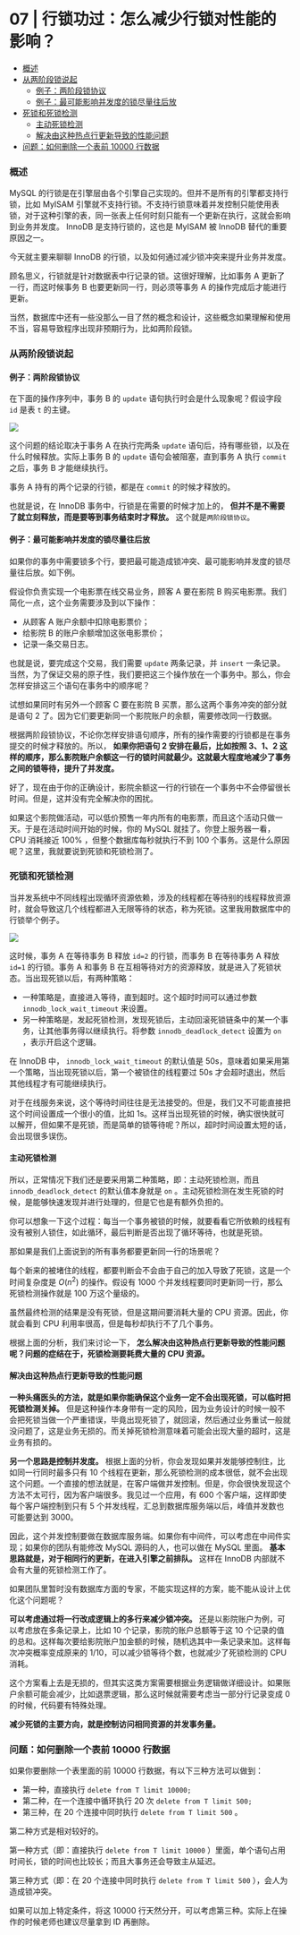 # 07 | 行锁功过：怎么减少行锁对性能的影响？

<!-- @import "[TOC]" {cmd="toc" depthFrom=3 depthTo=6 orderedList=false} -->

<!-- code_chunk_output -->

- [概述](#概述)
- [从两阶段锁说起](#从两阶段锁说起)
  - [例子：两阶段锁协议](#例子两阶段锁协议)
  - [例子：最可能影响并发度的锁尽量往后放](#例子最可能影响并发度的锁尽量往后放)
- [死锁和死锁检测](#死锁和死锁检测)
  - [主动死锁检测](#主动死锁检测)
  - [解决由这种热点行更新导致的性能问题](#解决由这种热点行更新导致的性能问题)
- [问题：如何删除一个表前 10000 行数据](#问题如何删除一个表前-10000-行数据)

<!-- /code_chunk_output -->

### 概述

MySQL 的行锁是在引擎层由各个引擎自己实现的。但并不是所有的引擎都支持行锁，比如 MyISAM 引擎就不支持行锁。不支持行锁意味着并发控制只能使用表锁，对于这种引擎的表，同一张表上任何时刻只能有一个更新在执行，这就会影响到业务并发度。 InnoDB 是支持行锁的，这也是 MyISAM 被 InnoDB 替代的重要原因之一。

今天就主要来聊聊 InnoDB 的行锁，以及如何通过减少锁冲突来提升业务并发度。

顾名思义，行锁就是针对数据表中行记录的锁。这很好理解，比如事务 A 更新了一行，而这时候事务 B 也要更新同一行，则必须等事务 A 的操作完成后才能进行更新。

当然，数据库中还有一些没那么一目了然的概念和设计，这些概念如果理解和使用不当，容易导致程序出现非预期行为，比如两阶段锁。

### 从两阶段锁说起

#### 例子：两阶段锁协议

在下面的操作序列中，事务 B 的 `update` 语句执行时会是什么现象呢？假设字段 `id` 是表 `t` 的主键。

![](./images/2021122601.png)

这个问题的结论取决于事务 A 在执行完两条 `update` 语句后，持有哪些锁，以及在什么时候释放。实际上事务 B 的 `update` 语句会被阻塞，直到事务 A 执行 `commit` 之后，事务 B 才能继续执行。

事务 A 持有的两个记录的行锁，都是在 `commit` 的时候才释放的。

也就是说，在 InnoDB 事务中，行锁是在需要的时候才加上的， **但并不是不需要了就立刻释放，而是要等到事务结束时才释放。** 这个就是`两阶段锁协议`。

#### 例子：最可能影响并发度的锁尽量往后放

如果你的事务中需要锁多个行，要把最可能造成锁冲突、最可能影响并发度的锁尽量往后放。如下例。

假设你负责实现一个电影票在线交易业务，顾客 A 要在影院 B 购买电影票。我们简化一点，这个业务需要涉及到以下操作：
- 从顾客 A 账户余额中扣除电影票价；
- 给影院 B 的账户余额增加这张电影票价；
- 记录一条交易日志。

也就是说，要完成这个交易，我们需要 `update` 两条记录，并 `insert` 一条记录。当然，为了保证交易的原子性，我们要把这三个操作放在一个事务中。那么，你会怎样安排这三个语句在事务中的顺序呢？

试想如果同时有另外一个顾客 C 要在影院 B 买票，那么这两个事务冲突的部分就是语句 2 了。因为它们要更新同一个影院账户的余额，需要修改同一行数据。

根据两阶段锁协议，不论你怎样安排语句顺序，所有的操作需要的行锁都是在事务提交的时候才释放的。所以， **如果你把语句 2 安排在最后，比如按照 3、1、2 这样的顺序，那么影院账户余额这一行的锁时间就最少。这就最大程度地减少了事务之间的锁等待，提升了并发度。**

好了，现在由于你的正确设计，影院余额这一行的行锁在一个事务中不会停留很长时间。但是，这并没有完全解决你的困扰。

如果这个影院做活动，可以低价预售一年内所有的电影票，而且这个活动只做一天。于是在活动时间开始的时候，你的 MySQL 就挂了。你登上服务器一看， CPU 消耗接近 100% ，但整个数据库每秒就执行不到 100 个事务。这是什么原因呢？这里，我就要说到死锁和死锁检测了。

### 死锁和死锁检测

当并发系统中不同线程出现循环资源依赖，涉及的线程都在等待别的线程释放资源时，就会导致这几个线程都进入无限等待的状态，称为死锁。这里我用数据库中的行锁举个例子。

![](./images/2021122602.png)

这时候，事务 A 在等待事务 B 释放 `id=2` 的行锁，而事务 B 在等待事务 A 释放 `id=1` 的行锁。事务 A 和事务 B 在互相等待对方的资源释放，就是进入了死锁状态。当出现死锁以后，有两种策略：
- 一种策略是，直接进入等待，直到超时。这个超时时间可以通过参数 `innodb_lock_wait_timeout` 来设置。
- 另一种策略是，发起死锁检测，发现死锁后，主动回滚死锁链条中的某一个事务，让其他事务得以继续执行。将参数 `innodb_deadlock_detect` 设置为 `on` ，表示开启这个逻辑。

在 InnoDB 中， `innodb_lock_wait_timeout` 的默认值是 50s，意味着如果采用第一个策略，当出现死锁以后，第一个被锁住的线程要过 50s 才会超时退出，然后其他线程才有可能继续执行。

对于在线服务来说，这个等待时间往往是无法接受的。但是，我们又不可能直接把这个时间设置成一个很小的值，比如 1s。这样当出现死锁的时候，确实很快就可以解开，但如果不是死锁，而是简单的锁等待呢？所以，超时时间设置太短的话，会出现很多误伤。

#### 主动死锁检测

所以，正常情况下我们还是要采用第二种策略，即：主动死锁检测，而且 `innodb_deadlock_detect` 的默认值本身就是 `on` 。主动死锁检测在发生死锁的时候，是能够快速发现并进行处理的，但是它也是有额外负担的。

你可以想象一下这个过程：每当一个事务被锁的时候，就要看看它所依赖的线程有没有被别人锁住，如此循环，最后判断是否出现了循环等待，也就是死锁。

那如果是我们上面说到的所有事务都要更新同一行的场景呢？

每个新来的被堵住的线程，都要判断会不会由于自己的加入导致了死锁，这是一个时间复杂度是 $O(n^2)$ 的操作。假设有 $1000$ 个并发线程要同时更新同一行，那么死锁检测操作就是 100 万这个量级的。

虽然最终检测的结果是没有死锁，但是这期间要消耗大量的 CPU 资源。因此，你就会看到 CPU 利用率很高，但是每秒却执行不了几个事务。

根据上面的分析，我们来讨论一下， **怎么解决由这种热点行更新导致的性能问题呢？问题的症结在于，死锁检测要耗费大量的 CPU 资源。**

#### 解决由这种热点行更新导致的性能问题

**一种头痛医头的方法，就是如果你能确保这个业务一定不会出现死锁，可以临时把死锁检测关掉。** 但是这种操作本身带有一定的风险，因为业务设计的时候一般不会把死锁当做一个严重错误，毕竟出现死锁了，就回滚，然后通过业务重试一般就没问题了，这是业务无损的。而关掉死锁检测意味着可能会出现大量的超时，这是业务有损的。

**另一个思路是控制并发度。** 根据上面的分析，你会发现如果并发能够控制住，比如同一行同时最多只有 10 个线程在更新，那么死锁检测的成本很低，就不会出现这个问题。一个直接的想法就是，在客户端做并发控制。但是，你会很快发现这个方法不太可行，因为客户端很多。我见过一个应用，有 600 个客户端，这样即使每个客户端控制到只有 5 个并发线程，汇总到数据库服务端以后，峰值并发数也可能要达到 3000。

因此，这个并发控制要做在数据库服务端。如果你有中间件，可以考虑在中间件实现；如果你的团队有能修改 MySQL 源码的人，也可以做在 MySQL 里面。 **基本思路就是，对于相同行的更新，在进入引擎之前排队。** 这样在 InnoDB 内部就不会有大量的死锁检测工作了。

如果团队里暂时没有数据库方面的专家，不能实现这样的方案，能不能从设计上优化这个问题呢？

**可以考虑通过将一行改成逻辑上的多行来减少锁冲突。** 还是以影院账户为例，可以考虑放在多条记录上，比如 10 个记录，影院的账户总额等于这 10 个记录的值的总和。这样每次要给影院账户加金额的时候，随机选其中一条记录来加。这样每次冲突概率变成原来的 1/10，可以减少锁等待个数，也就减少了死锁检测的 CPU 消耗。

这个方案看上去是无损的，但其实这类方案需要根据业务逻辑做详细设计。如果账户余额可能会减少，比如退票逻辑，那么这时候就需要考虑当一部分行记录变成 0 的时候，代码要有特殊处理。

**减少死锁的主要方向，就是控制访问相同资源的并发事务量。**

### 问题：如何删除一个表前 10000 行数据

如果你要删除一个表里面的前 10000 行数据，有以下三种方法可以做到：
- 第一种，直接执行 `delete from T limit 10000;`
- 第二种，在一个连接中循环执行 20 次 `delete from T limit 500;`
- 第三种，在 20 个连接中同时执行 `delete from T limit 500` 。

第二种方式是相对较好的。

第一种方式（即：直接执行 `delete from T limit 10000` ）里面，单个语句占用时间长，锁的时间也比较长；而且大事务还会导致主从延迟。

第三种方式（即：在 20 个连接中同时执行 `delete from T limit 500` ），会人为造成锁冲突。

如果可以加上特定条件，将这 10000 行天然分开，可以考虑第三种。实际上在操作的时候老师也建议尽量拿到 ID 再删除。
